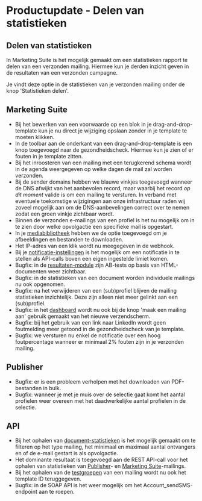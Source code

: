 # Productupdate - Delen van statistieken

## Delen van statistieken
In Marketing Suite is het mogelijk gemaakt om een statistieken rapport te delen van een verzonden mailing. Hiermee kun je derden inzicht geven in de resultaten van een verzonden campagne. 

Je vindt deze optie in de statistieken van je verzonden mailing onder de knop 'Statistieken delen'.

## Marketing Suite
- Bij het bewerken van een voorwaarde op een blok in je drag-and-drop-template kun je nu direct je wijziging opslaan zonder in je template te moeten klikken.
- In de toolbar aan de onderkant van een drag-and-drop-template is een knop toegevoegd naar de gezondheidscheck. Hiermee kun je zien of er fouten in je template zitten.
- Bij het inroosteren van een mailing met een terugkerend schema wordt in de agenda weergegeven op welke dagen de mail zal worden verzonden.
- Bij de sender domains hebben we blauwe vinkjes toegevoegd wanneer de DNS afwijkt van het aanbevolen record, maar waarbij het record *op dit moment* valide is om een mailing te versturen. In verband met eventuele toekomstige wijzigingen aan onze infrastructuur raden wij zoveel mogelijk aan om de DNS-aanbevelingen correct over te nemen zodat een groen vinkje zichtbaar wordt.
- Binnen de verzonden e-mailings van een profiel is het nu mogelijk om in te zien door welke opvolgactie een specifieke mail is opgestart.
- In je [mediabibliotheek](https://ms.copernica.com/#/medialibraries) hebben we de optie toegevoegd om je afbeeldingen en bestanden te downloaden.
- Het IP-adres van een klik wordt nu meegegeven in de webhook.
- Bij je [notificatie-instellingen](https://ms.copernica.com/#/admin/user/notifications) is het mogelijk om een notificatie in te stellen als API-calls boven een eigen ingestelde limiet komen.
- Bugfix: in de [resultaten-module](https://ms.copernica.com/#/results) zijn AB-tests op basis van HTML-documenten weer zichtbaar.
- Bugfix: in de statistieken van een document worden individuele mailings nu ook opgenomen.
- Bugfix: na het verwijderen van een (sub)profiel blijven de mailing statistieken inzichtelijk. Deze zijn alleen niet meer gelinkt aan een (sub)profiel.
- Bugfix: in het [dashboard](https://ms.copernica.com/#/menu) wordt nu ook bij de knop 'maak een mailing aan' gebruik gemaakt van het nieuwe verzendscherm.
- Bugfix: bij het gebruik van een link naar LinkedIn wordt geen foutmelding meer getoond in de gezondheidscheck van je template.
- Bugfix: we versturen nu enkel de notificatie over een hoog foutpercentage wanneer er minimaal 2% fouten zijn in je verzonden mailing.

## Publisher
- Bugfix: er is een probleem verholpen met het downloaden van PDF-bestanden in bulk.
- Bugfix: wanneer je met je muis over de selectie gaat komt het aantal profielen weer overeen met het daadwerkelijke aantal profielen in de selectie.

## API
- Bij het ophalen van [document-statistieken](https://www.copernica.com/nl/documentation/restv3/rest-get-publisher-document-statistics) is het mogelijk gemaakt om te filteren op het type mailing, het minimaal en maximaal aantal ontvangers en of de e-mail gestart is als opvolgactie.
- Het dominante resultaat is toegevoegd aan de REST API-call voor het ophalen van statistieken van [Publisher](https://www.copernica.com/nl/documentation/restv3/rest-get-publisher-emailing-statistics)- en [Marketing Suite](https://www.copernica.com/nl/documentation/restv3/rest-get-ms-emailing-statistics)-mailings.
- Bij het ophalen van de [testgroepen](https://www.copernica.com/nl/documentation/restv3/rest-get-publisher-emailing-testgroups) van een mailing wordt nu ook het template ID teruggegeven.
- Bugfix: in de SOAP API is het weer mogelijk om het Account_sendSMS-endpoint aan te roepen.
